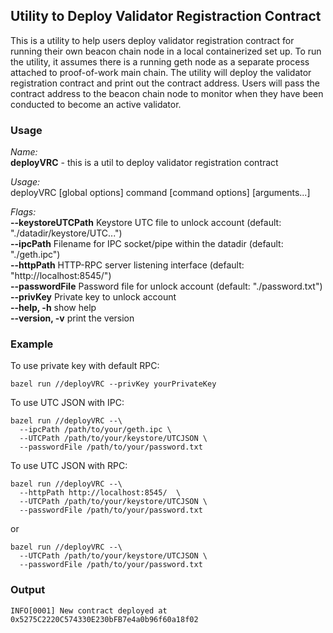 ## Utility to Deploy Validator Registraction Contract

This is a utility to help users deploy validator registration contract for running their own beacon chain node in a local containerized set up. To run the utility, it assumes there is a running geth node as a separate process attached to proof-of-work main chain. The utility will deploy the validator registration contract and print out the contract address. Users will pass the contract address to the beacon chain node to monitor when they have been conducted to become an active validator.

### Usage

*Name:*  
   **deployVRC** - this is a util to deploy validator registration contract

*Usage:*  
   deployVRC [global options] command [command options] [arguments...]

*Flags:*  
   **--keystoreUTCPath**    Keystore UTC file to unlock account (default: "./datadir/keystore/UTC...")   
   **--ipcPath**        Filename for IPC socket/pipe within the datadir (default: "./geth.ipc")   
   **--httpPath**      HTTP-RPC server listening interface (default: "http://localhost:8545/")   
   **--passwordFile**   Password file for unlock account (default: "./password.txt")   
   **--privKey**       Private key to unlock account   
   **--help, -h**            show help     
   **--version, -v**         print the version     

### Example
To use private key with default RPC:
```
bazel run //deployVRC --privKey yourPrivateKey
```

To use UTC JSON with IPC:
```
bazel run //deployVRC --\
  --ipcPath /path/to/your/geth.ipc \
  --UTCPath /path/to/your/keystore/UTCJSON \
  --passwordFile /path/to/your/password.txt
```
To use UTC JSON with RPC:
```
bazel run //deployVRC --\
  --httpPath http://localhost:8545/  \
  --UTCPath /path/to/your/keystore/UTCJSON \
  --passwordFile /path/to/your/password.txt
```
or
```
bazel run //deployVRC --\
  --UTCPath /path/to/your/keystore/UTCJSON \
  --passwordFile /path/to/your/password.txt
```

### Output
```
INFO[0001] New contract deployed at 0x5275C2220C574330E230bFB7e4a0b96f60a18f02 
```
